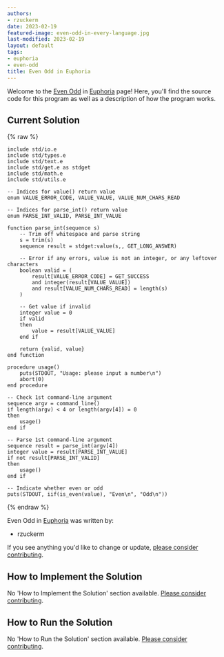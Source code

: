 ```yaml
---
authors:
- rzuckerm
date: 2023-02-19
featured-image: even-odd-in-every-language.jpg
last-modified: 2023-02-19
layout: default
tags:
- euphoria
- even-odd
title: Even Odd in Euphoria
---
```


Welcome to the [Even Odd](https://sampleprograms.io/projects/even-odd) in [Euphoria](https://sampleprograms.io/languages/euphoria) page! Here, you'll find the source code for this program as well as a description of how the program works.

## Current Solution

{% raw %}

```euphoria
include std/io.e
include std/types.e
include std/text.e
include std/get.e as stdget
include std/math.e
include std/utils.e

-- Indices for value() return value
enum VALUE_ERROR_CODE, VALUE_VALUE, VALUE_NUM_CHARS_READ

-- Indices for parse_int() return value
enum PARSE_INT_VALID, PARSE_INT_VALUE

function parse_int(sequence s)
    -- Trim off whitespace and parse string
    s = trim(s)
    sequence result = stdget:value(s,, GET_LONG_ANSWER)

    -- Error if any errors, value is not an integer, or any leftover characters
    boolean valid = (
        result[VALUE_ERROR_CODE] = GET_SUCCESS
        and integer(result[VALUE_VALUE])
        and result[VALUE_NUM_CHARS_READ] = length(s)
    )

    -- Get value if invalid
    integer value = 0
    if valid
    then
        value = result[VALUE_VALUE]
    end if

    return {valid, value}
end function

procedure usage()
    puts(STDOUT, "Usage: please input a number\n")
    abort(0)
end procedure

-- Check 1st command-line argument
sequence argv = command_line()
if length(argv) < 4 or length(argv[4]) = 0
then
    usage()
end if

-- Parse 1st command-line argument
sequence result = parse_int(argv[4])
integer value = result[PARSE_INT_VALUE]
if not result[PARSE_INT_VALID]
then
    usage()
end if

-- Indicate whether even or odd
puts(STDOUT, iif(is_even(value), "Even\n", "Odd\n"))

```

{% endraw %}

Even Odd in [Euphoria](https://sampleprograms.io/languages/euphoria) was written by:

- rzuckerm

If you see anything you'd like to change or update, [please consider contributing](https://github.com/TheRenegadeCoder/sample-programs).

## How to Implement the Solution

No 'How to Implement the Solution' section available. [Please consider contributing](https://github.com/TheRenegadeCoder/sample-programs-website).

## How to Run the Solution

No 'How to Run the Solution' section available. [Please consider contributing](https://github.com/TheRenegadeCoder/sample-programs-website).